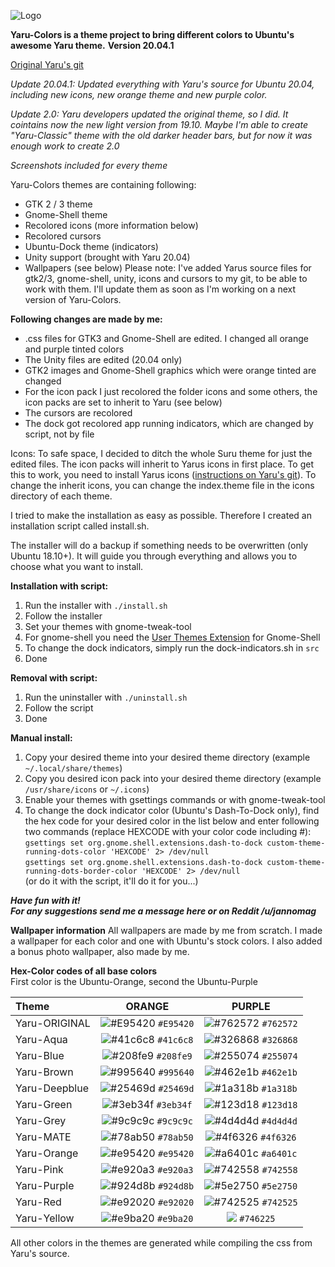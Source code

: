 ![Logo](Yaru-Colors-Logo-Transparent.png)

**Yaru-Colors is a theme project to bring different colors to Ubuntu's awesome Yaru theme.**
**Version 20.04.1**

[Original Yaru's git](https://github.com/ubuntu/yaru)

*Update 20.04.1: Updated everything with Yaru's source for Ubuntu 20.04, including new icons, new orange theme and new purple color.*


*Update 2.0: Yaru developers updated the original theme, so I did. It cointains now the new light version from 19.10.*
*Maybe I'm able to create "Yaru-Classic" theme with the old darker header bars, but for now it was enough work to create 2.0*

*Screenshots included for every theme*

Yaru-Colors themes are containing following:
- GTK 2 / 3 theme
- Gnome-Shell theme
- Recolored icons (more information below)
- Recolored cursors
- Ubuntu-Dock theme (indicators)
- Unity support (brought with Yaru 20.04)
- Wallpapers (see below)
Please note: I've added Yarus source files for gtk2/3, gnome-shell, unity, icons and cursors to my git, to be able to work with them. I'll update them as soon as I'm working on a next version of Yaru-Colors. 

**Following changes are made by me:**
- .css files for GTK3 and Gnome-Shell are edited. I changed all orange and purple tinted colors
- The Unity files are edited (20.04 only)
- GTK2 images and Gnome-Shell graphics which were orange tinted are changed
- For the icon pack I just recolored the folder icons and some others, the icon packs are set to inherit to Yaru (see below)
- The cursors are recolored
- The dock got recolored app running indicators, which are changed by script, not by file

Icons: To safe space, I decided to ditch the whole Suru theme for just the edited files. The icon packs will inherit to Yarus icons in first place. To get this to work, you need to install Yarus icons ([instructions on Yaru's git](https://github.com/ubuntu/yaru)).
To change the inherit icons, you can change the index.theme file in the icons directory of each theme.    


I tried to make the installation as easy as possible.
Therefore I created an installation script called install.sh.

The installer will do a backup if something needs to be overwritten (only Ubuntu 18.10+).
It will guide you through everything and allows you to choose what you want to install.

**Installation with script:**
1. Run the installer with `./install.sh`
2. Follow the installer
3. Set your themes with gnome-tweak-tool
4. For gnome-shell you need the [User Themes Extension](https://extensions.gnome.org/extension/19/user-themes/) for Gnome-Shell
5. To change the dock indicators, simply run the dock-indicators.sh in `src`
6. Done

**Removal with script:**
1. Run the uninstaller with `./uninstall.sh`
2. Follow the script
3. Done

**Manual install:**
1. Copy your desired theme into your desired theme directory (example `~/.local/share/themes`)
2. Copy you desired icon pack into your desired theme directory (example `/usr/share/icons` or `~/.icons`)
4. Enable your themes with gsettings commands or with gnome-tweak-tool
5. To change the dock indicator color (Ubuntu's Dash-To-Dock only), find the hex code for your desired color in the list below and enter following two commands (replace HEXCODE with your color code including #):   
`gsettings set org.gnome.shell.extensions.dash-to-dock custom-theme-running-dots-color 'HEXCODE' 2> /dev/null`   
`gsettings set org.gnome.shell.extensions.dash-to-dock custom-theme-running-dots-border-color 'HEXCODE' 2> /dev/null`   
(or do it with the script, it'll do it for you...)




***Have fun with it!   
For any suggestions send me a message here or on Reddit /u/jannomag***

**Wallpaper information**
All wallpapers are made by me from scratch.
I made a wallpaper for each color and one with Ubuntu's stock colors.
I also added a bonus photo wallpaper, also made by me.


**Hex-Color codes of all base colors**   
First color is the Ubuntu-Orange, second the Ubuntu-Purple

| Theme | ORANGE | PURPLE |
| :--- | :---: | :---: |
| Yaru-ORIGINAL | ![#E95420](https://via.placeholder.com/15/E95420/000000?text=+) `#E95420` | ![#762572](https://via.placeholder.com/15/762572/000000?text=+) `#762572` |
| Yaru-Aqua | ![#41c6c8](https://via.placeholder.com/15/41c6c8/000000?text=+) `#41c6c8` | ![#326868](https://via.placeholder.com/15/326868/000000?text=+) `#326868` |
| Yaru-Blue | ![#208fe9](https://via.placeholder.com/15/208fe9/000000?text=+) `#208fe9` | ![#255074](https://via.placeholder.com/15/255074/000000?text=+) `#255074` |
| Yaru-Brown | ![#995640](https://via.placeholder.com/15/995640/000000?text=+) `#995640` | ![#462e1b](https://via.placeholder.com/15/462e1b/000000?text=+) `#462e1b` |
| Yaru-Deepblue | ![#25469d](https://via.placeholder.com/15/25469d/000000?text=+) `#25469d` | ![#1a318b](https://via.placeholder.com/15/1a318b/000000?text=+) `#1a318b` |
| Yaru-Green | ![#3eb34f](https://via.placeholder.com/15/3eb34f/000000?text=+) `#3eb34f` | ![#123d18](https://via.placeholder.com/15/123d18/000000?text=+) `#123d18` |
| Yaru-Grey | ![#9c9c9c](https://via.placeholder.com/15/9c9c9c/000000?text=+) `#9c9c9c` | ![#4d4d4d](https://via.placeholder.com/15/4d4d4d/000000?text=+) `#4d4d4d` |
| Yaru-MATE | ![#78ab50](https://via.placeholder.com/15/78ab50/000000?text=+) `#78ab50` | ![#4f6326](https://via.placeholder.com/15/4f6326/000000?text=+) `#4f6326` |
| Yaru-Orange | ![#e95420](https://via.placeholder.com/15/e95420/000000?text=+) `#e95420` | ![#a6401c](https://via.placeholder.com/15/a6401c/000000?text=+) `#a6401c` |
| Yaru-Pink | ![#e920a3](https://via.placeholder.com/15/e920a3/000000?text=+) `#e920a3` | ![#742558](https://via.placeholder.com/15/742558/000000?text=+) `#742558` |
| Yaru-Purple | ![#924d8b](https://via.placeholder.com/15/924d8b/000000?text=+) `#924d8b` | ![#5e2750](https://via.placeholder.com/15/5e2750/000000?text=+) `#5e2750` |
| Yaru-Red | ![#e92020](https://via.placeholder.com/15/e92020/000000?text=+) `#e92020` | ![#742525](https://via.placeholder.com/15/742525/000000?text=+) `#742525` |
| Yaru-Yellow | ![#e9ba20](https://via.placeholder.com/15/e9ba20/000000?text=+) `#e9ba20` | ![](https://via.placeholder.com/15/746225/000000?text=+) `#746225` |


All other colors in the themes are generated while compiling the css from Yaru's source.
